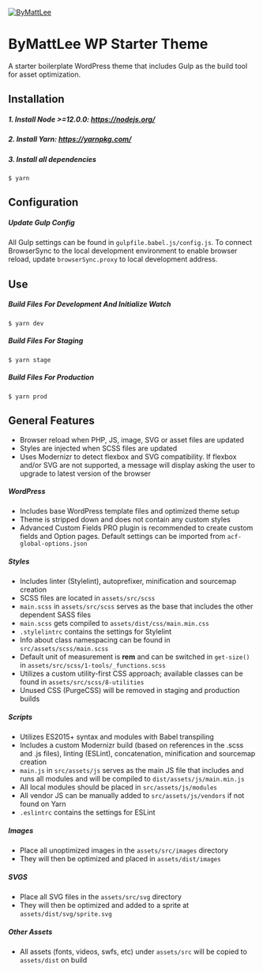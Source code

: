 [![ByMattLee](http://hosted.bymattlee.com/github/bymattlee-logo.png)](http://bymattlee.com)

# ByMattLee WP Starter Theme
A starter boilerplate WordPress theme that includes Gulp as the build tool for asset optimization.

## Installation
##### 1. Install Node >=12.0.0: <https://nodejs.org/>
##### 2. Install Yarn: <https://yarnpkg.com/>
##### 3. Install all dependencies
```
$ yarn
```

## Configuration
##### Update Gulp Config
All Gulp settings can be found in `gulpfile.babel.js/config.js`. To connect BrowserSync to the local development environment to enable browser reload, update `browserSync.proxy` to local development address.

## Use
##### Build Files For Development And Initialize Watch
```
$ yarn dev
```
##### Build Files For Staging
```
$ yarn stage
```
##### Build Files For Production
```
$ yarn prod
```

## General Features
* Browser reload when PHP, JS, image, SVG or asset files are updated
* Styles are injected when SCSS files are updated
* Uses Modernizr to detect flexbox and SVG compatibility. If flexbox and/or SVG are not supported, a message will display asking the user to upgrade to latest version of the browser

##### WordPress
* Includes base WordPress template files and optimized theme setup
* Theme is stripped down and does not contain any custom styles
* Advanced Custom Fields PRO plugin is recommended to create custom fields and Option pages. Default settings can be imported from `acf-global-options.json`

##### Styles
* Includes linter (Stylelint), autoprefixer, minification and sourcemap creation
* SCSS files are located in `assets/src/scss`
* `main.scss` in `assets/src/scss` serves as the base that includes the other dependent SASS files
* `main.scss` gets compiled to `assets/dist/css/main.min.css`
* `.stylelintrc` contains the settings for Stylelint
* Info about class namespacing can be found in `src/assets/scss/main.scss`
* Default unit of measurement is **rem** and can be switched in `get-size()` in `assets/src/scss/1-tools/_functions.scss`
* Utilizes a custom utility-first CSS approach; available classes can be found in `assets/src/scss/8-utilities`
* Unused CSS (PurgeCSS) will be removed in staging and production builds

##### Scripts
* Utilizes ES2015+ syntax and modules with Babel transpiling
* Includes a custom Modernizr build (based on references in the .scss and .js files), linting (ESLint), concatenation, minification and sourcemap creation
* `main.js` in `src/assets/js` serves as the main JS file that includes and runs all modules and will be compiled to `dist/assets/js/main.min.js`
* All local modules should be placed in `src/assets/js/modules`
* All vendor JS can be manually added to `src/assets/js/vendors` if not found on Yarn 
* `.eslintrc` contains the settings for ESLint

##### Images
* Place all unoptimized images in the `assets/src/images` directory
* They will then be optimized and placed in `assets/dist/images`

##### SVGS
* Place all SVG files in the `assets/src/svg` directory
* They will then be optimized and added to a sprite at `assets/dist/svg/sprite.svg`

##### Other Assets
* All assets (fonts, videos, swfs, etc) under `assets/src` will be copied to `assets/dist` on build
